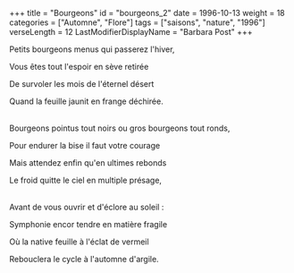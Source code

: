 +++
title = "Bourgeons"
id = "bourgeons_2"
date = 1996-10-13
weight = 18
categories = ["Automne", "Flore"]
tags = ["saisons", "nature", "1996"]
verseLength = 12
LastModifierDisplayName = "Barbara Post"
+++

Petits bourgeons menus qui passerez l'hiver,

Vous êtes tout l'espoir en sève retirée

De survoler les mois de l'éternel désert

Quand la feuille jaunit en frange déchirée.

 \
Bourgeons pointus tout noirs ou gros bourgeons tout ronds,

Pour endurer la bise il faut votre courage

Mais attendez enfin qu'en ultimes rebonds

Le froid quitte le ciel en multiple présage,

 \
Avant de vous ouvrir et d'éclore au soleil :

Symphonie encor tendre en matière fragile

Où la native feuille à l'éclat de vermeil

Rebouclera le cycle à l'automne d'argile.
